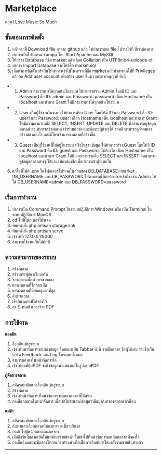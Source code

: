 Marketplace
=====================
กลุ่ม I Love Music So Much


## ขั้นตอนการติดตั้ง
1. หลังจากที่ Download file มาจาก github แล้ว ให้ทำการแยก file ไปวางไว้ที่ ที่เราต้องการ 
2. ทำการเปิดโปรแกรม xampp โดย Start Apache และ MySQL
3. ให้สร้าง Database ที่ชื่อ market แล้วเลือก Collation เป็น UTF8mb4-unicode-ci
4. ทำการ Import Database จากไฟล์ชื่อ market.sql
5. เมื่อทำการติดตั้งเสร้จสิ้นให้ทำการเข้าไปในตารางที่ชื่อ market แล้วทำการกดไปที่ Privileges แล้วกด Add user account เพื่อสร้าง user ขึ้นมา และการอนุญาติ ดังนี้
- 1. Admin สามารถทำได้ทุกอย่างในระบบ ให้ทำการสร้าง Admin โดยมี ID และ Password คือ ID: admin และ Password: password เลือก Hostname เป็น localhost และทำการ Grant ให้มีสามารถทำได้ทุกอย่างในระบบ
- 2. User เป็นผู้ใช้งานในระบบ ให้ทำการสร้าง User โดยให้มี ID และ Password คือ ID: user1 และ Password: user1 เลือก Hostname เป็น localhost และทำการ Grant ให้มีความสามารถคือ SELECT, INSERT, UPDATE และ DELETE คือสามารถดูข้อมูลตลาดต่างๆ ทำการสร้างตลาด เข้าร่วมตลาด และตั้งกระทู้ต่างๆได้ รวมถึงสามารถดูว่าตนเองสร้างตลาดอะไร และมีใครเข้ามาจองตลาดที่สร้างขึ้น
- 3. Guest เป็นผู้ใช้งานที่ไม่อยู่ในระบบ หรือในฐานข้อมูล ให้ทำการสร้าง Guest โดยให้มี ID และ Password คือ ID: guest และ Password: ไม่ต้องใส่ เลือก Hostname เป็น localhost และทำการ Grant ให้มีความสามารถคือ SELECT และ INSERT คือสามารถดูข้อมูลตลาดต่างๆ ได้และสมัครสมาชิกเพื่อทำการเข้าสู่ระบบได้
6. แก้ไขที่ไฟล์ .env ในโฟลเดอร์โปรเจคในส่วนของ DB_DATABASE=market , DB_USERNAME และ DB_PASSWORD ใส่ตามกรณีที่เราต้องการเข้าถึง เช่น  Admin ให้ใส่ DB_USERNAME=admin และ DB_PASSWORD=password

## เริ่มการทำงาน
1. ทำการเปิด Command Prompt ในระบบปฏิบัติการ Windows หรือ เปิด Terminal ในระบบปฏิบัติการ MacOS
2. cd ไปที่โฟลเดอร์โปรเจค
3. พิมพ์คำสั่ง php artisan storage:link
4. พิมพ์คำสั่ง php artisan serve
5. เข้าไปที่ 127.0.0.1:8000
6. สามารถใช้งานเว็บได้ปกติ

## ความสามารถของระบบ
1. สร้างตลาด
2. สร้างกระทู้ของเว็บบอร์ด
3. จองตลาดเพื่อทำการขายของ
4. แสดงตลาดที่ใกล้จะเปิด
5. แสดงตลาดที่มียอดดูมากที่สุด
6. ค้นหาตลาด
7. เช็คอินตลาดที่ได้จองไว้
8. ส่ง E-mail และสร้าง PDF

## การใช้งาน
**แอดมิน**
1. ล็อกอินเข้าสู่ระบบ
2. เข้าไปหน้าจัดการจะแสดงข้อมูล โดยแบ่งเป็น Tabbar ดังนี้ รายชื่อตลาด ชื่อผู้ใช้งาน รายชื่อเว็บบอร์ด Feedback และ Log ในระบบทั้งหมด
3. สามารถค้าหาในหน้าจัดการได้
4. เข้าไปกดที่ปุ่มPDF จะนำข้อมูลมาแสดงผลในรูปแบบPDF

**ผู้จัดการตลาด**
1. สมัครสมาชิกและล็อกอินเข้าสู่ระบบ
2. สร้างตลาด
3. เข้าไปหน้าจัดการ ที่หน้าจัดการจะแสดงตลาดที่ได้สร้าง
4. กดเลือกตลาดในหน้าจัดการ เมื่อเข้าไปจะแสดงข้อมูลว่ามีแม่ค้ามาจองตลาดแล้วกี่คน

**แม่ค้า**
1. สมัครสมาชิกและล็อกอินเข้าสู่ระบบ
2. ค้นหาและเลือกตลาดที่ต้องการจองที่ขายสินค้า
3. กดเข้าไปสู่หน้าตลาดและกดจอง
4. เมื่อถึงวันที่ตลาดเปิดให้แม่ค้ามาขายสินค้า ให้เข้าไปที่หน้าจัดการกดเลือกตลาดที่จองไว้
5. กดเช็คอินและจะมีกล้องให้ถ่ายภาพร้านค้าเพื่อเป็นการยืนยันว่าได้มาตั้งร้านขายสินค้าแล้ว

----------
